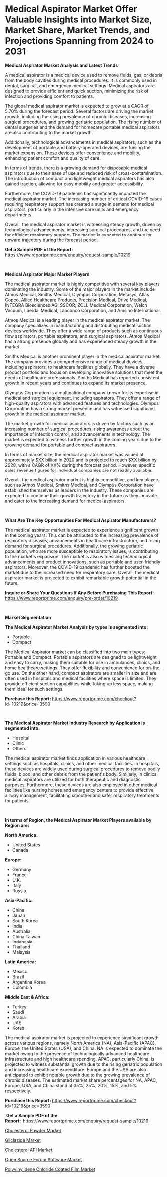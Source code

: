<p><h1>Medical Aspirator Market Offer Valuable Insights into Market Size, Market Share, Market Trends, and Projections Spanning from 2024 to 2031</h1></p><p><strong>Medical Aspirator Market Analysis and Latest Trends</strong></p>
<p><p>A medical aspirator is a medical device used to remove fluids, gas, or debris from the body cavities during medical procedures. It is commonly used in dental, surgical, and emergency medical settings. Medical aspirators are designed to provide efficient and quick suction, minimizing the risk of infection and providing comfort to patients.</p><p>The global medical aspirator market is expected to grow at a CAGR of 5.70% during the forecast period. Several factors are driving the market growth, including the rising prevalence of chronic diseases, increasing surgical procedures, and growing geriatric population. The rising number of dental surgeries and the demand for homecare portable medical aspirators are also contributing to the market growth.</p><p>Additionally, technological advancements in medical aspirators, such as the development of portable and battery-operated devices, are fueling the market expansion. These devices offer convenience and mobility, enhancing patient comfort and quality of care.</p><p>In terms of trends, there is a growing demand for disposable medical aspirators due to their ease of use and reduced risk of cross-contamination. The introduction of compact and lightweight medical aspirators has also gained traction, allowing for easy mobility and greater accessibility.</p><p>Furthermore, the COVID-19 pandemic has significantly impacted the medical aspirator market. The increasing number of critical COVID-19 cases requiring respiratory support has created a surge in demand for medical aspirators, particularly in the intensive care units and emergency departments.</p><p>Overall, the medical aspirator market is witnessing steady growth, driven by technological advancements, increasing surgical procedures, and the need for efficient respiratory support. The market is expected to continue its upward trajectory during the forecast period.</p></p>
<p><strong>Get a Sample PDF of the Report:&nbsp;</strong> <a href="https://www.reportprime.com/enquiry/request-sample/10219">https://www.reportprime.com/enquiry/request-sample/10219</a></p>
<p>&nbsp;</p>
<p><strong>Medical Aspirator Major Market Players</strong></p>
<p><p>The medical aspirator market is highly competitive with several key players dominating the industry. Some of the major players in the market include Atmos Medical, Smiths Medical, Olympus Corporation, Metasys, Atlas Copco, Allied Healthcare Products, Precision Medical, Drive Medical, INTEGRA Biosciences AG, SSCOR, ZOLL Medical Corporation, Welch Vacuum, Laerdal Medical, Labconco Corporation, and Amsino International.</p><p>Atmos Medical is a leading player in the medical aspirator market. The company specializes in manufacturing and distributing medical suction devices worldwide. They offer a wide range of products such as continuous flow aspirators, portable aspirators, and surgical aspirators. Atmos Medical has a strong presence globally and has experienced steady growth in the market.</p><p>Smiths Medical is another prominent player in the medical aspirator market. The company provides a comprehensive range of medical devices, including aspirators, to healthcare facilities globally. They have a diverse product portfolio and focus on developing innovative solutions that meet the needs of healthcare professionals. Smiths Medical has reported consistent growth in recent years and continues to expand its market presence.</p><p>Olympus Corporation is a multinational company known for its expertise in medical and surgical equipment, including aspirators. They offer a range of high-quality aspirators with advanced features and technologies. Olympus Corporation has a strong market presence and has witnessed significant growth in the medical aspirator market.</p><p>The market growth for medical aspirators is driven by factors such as an increasing number of surgical procedures, rising awareness about the importance of infection control, and advancements in technology. The market is expected to witness further growth in the coming years due to the growing demand for portable and compact aspirators.</p><p>In terms of market size, the medical aspirator market was valued at approximately $XX billion in 2020 and is projected to reach $XX billion by 2028, with a CAGR of XX% during the forecast period. However, specific sales revenue figures for individual companies are not readily available.</p><p>Overall, the medical aspirator market is highly competitive, and key players such as Atmos Medical, Smiths Medical, and Olympus Corporation have established themselves as leaders in the industry. These companies are expected to continue their growth trajectory in the future as they innovate and cater to the increasing demand for medical aspirators.</p></p>
<p>&nbsp;</p>
<p><strong>What Are The Key Opportunities For Medical Aspirator Manufacturers?</strong></p>
<p><p>The medical aspirator market is expected to experience significant growth in the coming years. This can be attributed to the increasing prevalence of respiratory diseases, advancements in healthcare infrastructure, and rising demand for surgical procedures. Additionally, the growing geriatric population, who are more susceptible to respiratory issues, is contributing to the market's expansion. The market is also witnessing technological advancements and product innovations, such as portable and user-friendly aspirators. Moreover, the COVID-19 pandemic has further boosted the market due to the increased need for respiratory care. Overall, the medical aspirator market is projected to exhibit remarkable growth potential in the future.</p></p>
<p><strong>Inquire or Share Your Questions If Any Before Purchasing This Report:</strong> <a href="https://www.reportprime.com/enquiry/pre-order/10219">https://www.reportprime.com/enquiry/pre-order/10219</a></p>
<p>&nbsp;</p>
<p><strong>Market Segmentation</strong></p>
<p><strong>The Medical Aspirator Market Analysis by types is segmented into:</strong></p>
<p><ul><li>Portable</li><li>Compact</li></ul></p>
<p><p>The Medical Aspirator market can be classified into two main types: Portable and Compact. Portable aspirators are designed to be lightweight and easy to carry, making them suitable for use in ambulances, clinics, and home healthcare settings. They offer flexibility and convenience for on-the-go use. On the other hand, compact aspirators are smaller in size and are often used in hospitals and medical facilities where space is limited. They provide efficient suction capabilities while taking up less space, making them ideal for such settings.</p></p>
<p><strong>Purchase this Report:&nbsp;</strong><a href="https://www.reportprime.com/checkout?id=10219&price=3590">https://www.reportprime.com/checkout?id=10219&price=3590</a></p>
<p>&nbsp;</p>
<p><strong>The Medical Aspirator Market Industry Research by Application is segmented into:</strong></p>
<p><ul><li>Hospital</li><li>Clinic</li><li>Others</li></ul></p>
<p><p>The medical aspirator market finds application in various healthcare settings such as hospitals, clinics, and other medical facilities. In hospitals, these devices are widely used during surgical procedures to remove bodily fluids, blood, and other debris from the patient's body. Similarly, in clinics, medical aspirators are utilized for both therapeutic and diagnostic purposes. Furthermore, these devices are also employed in other medical facilities like nursing homes and emergency centers to provide effective airway management, facilitating smoother and safer respiratory treatments for patients.</p></p>
<p>&nbsp;</p>
<p><strong>In terms of Region, the Medical Aspirator Market Players available by Region are:</strong></p>
<p>
    <p> <strong> North America: </strong>
        <ul>
            <li>United States</li>
            <li>Canada</li>
        </ul>
        </p> 
    <p> <strong> Europe: </strong>
        <ul>
            <li>Germany</li>
            <li>France</li>
            <li>U.K.</li>
            <li>Italy</li>
            <li>Russia</li>
        </ul>
        </p> 
    <p> <strong> Asia-Pacific: </strong>
        <ul>
            <li>China</li>
            <li>Japan</li>
            <li>South Korea</li>
            <li>India</li>
            <li>Australia</li>
            <li>China Taiwan</li>
            <li>Indonesia</li>
            <li>Thailand</li>
            <li>Malaysia</li>
        </ul>
        </p> 
    <p> <strong> Latin America: </strong>
        <ul>
            <li>Mexico</li>
            <li>Brazil</li>
            <li>Argentina Korea</li>
            <li>Colombia</li>
        </ul>
        </p> 
    <p> <strong> Middle East & Africa: </strong>
        <ul>
            <li>Turkey</li>
            <li>Saudi</li>
            <li>Arabia</li>
            <li>UAE</li>
            <li>Korea</li>
        </ul>
    </p>
    </p>
<p><p>The medical aspirator market is projected to experience significant growth across various regions, namely North America (NA), Asia-Pacific (APAC), Europe, the United States (USA), and China. NA is expected to dominate the market owing to the presence of technologically advanced healthcare infrastructure and high healthcare spending. APAC, particularly China, is projected to witness substantial growth due to the rising geriatric population and increasing healthcare expenditure. Europe and the USA are also anticipated to exhibit notable growth due to the growing prevalence of chronic diseases. The estimated market share percentages for NA, APAC, Europe, USA, and China stand at 35%, 25%, 20%, 15%, and 5% respectively.</p></p>
<p><strong>Purchase this Report: </strong><a href="https://www.reportprime.com/checkout?id=10219&price=3590">https://www.reportprime.com/checkout?id=10219&price=3590</a></p>
<p>&nbsp;<strong>Get a Sample PDF of the Report:&nbsp;&nbsp;</strong><a href="https://www.reportprime.com/enquiry/request-sample/10219">https://www.reportprime.com/enquiry/request-sample/10219</a></p>
<p><strong></strong></p>
<p><p><a href="https://medium.com/p/0be2be135a0b/edit">Cholesterol Powder Market</a></p><p><a href="https://medium.com/p/532a94d5086c/edit">Gliclazide Market</a></p><p><a href="https://medium.com/p/2f20209cbcb5/edit">Cholesterol API Market</a></p><p><a href="https://medium.com/p/00e2a8e86f94/edit">Open Source Forum Software Market</a></p><p><a href="https://medium.com/p/b7595e03ed27/edit">Polyvinylidene Chloride Coated Film Market</a></p></p>